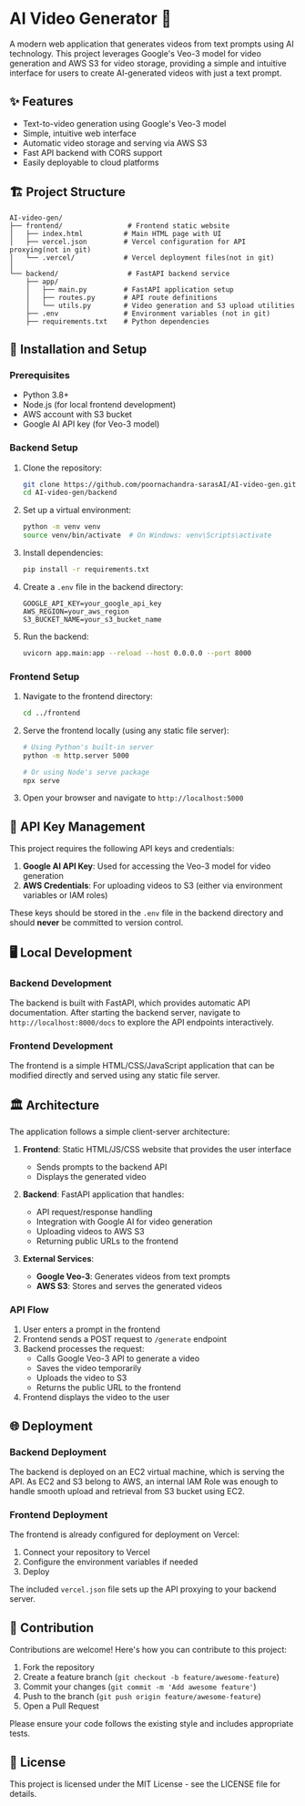 # AI Video Generator 🎥

A modern web application that generates videos from text prompts using AI technology. This project leverages Google's Veo-3 model for video generation and AWS S3 for video storage, providing a simple and intuitive interface for users to create AI-generated videos with just a text prompt.

## ✨ Features

- Text-to-video generation using Google's Veo-3 model
- Simple, intuitive web interface
- Automatic video storage and serving via AWS S3
- Fast API backend with CORS support
- Easily deployable to cloud platforms

## 🏗️ Project Structure

```
AI-video-gen/
├── frontend/                # Frontend static website
│   ├── index.html          # Main HTML page with UI
│   ├── vercel.json         # Vercel configuration for API proxying(not in git)
│   └── .vercel/            # Vercel deployment files(not in git)
│
└── backend/                 # FastAPI backend service
    ├── app/
    │   ├── main.py         # FastAPI application setup
    │   ├── routes.py       # API route definitions
    │   └── utils.py        # Video generation and S3 upload utilities
    ├── .env                # Environment variables (not in git)
    ├── requirements.txt    # Python dependencies
```

## 🚀 Installation and Setup

### Prerequisites

- Python 3.8+
- Node.js (for local frontend development)
- AWS account with S3 bucket
- Google AI API key (for Veo-3 model)

### Backend Setup

1. Clone the repository:
   ```bash
   git clone https://github.com/poornachandra-sarasAI/AI-video-gen.git
   cd AI-video-gen/backend
   ```

2. Set up a virtual environment:
   ```bash
   python -m venv venv
   source venv/bin/activate  # On Windows: venv\Scripts\activate
   ```

3. Install dependencies:
   ```bash
   pip install -r requirements.txt
   ```

4. Create a `.env` file in the backend directory:
   ```
   GOOGLE_API_KEY=your_google_api_key
   AWS_REGION=your_aws_region
   S3_BUCKET_NAME=your_s3_bucket_name
   ```

5. Run the backend:
   ```bash
   uvicorn app.main:app --reload --host 0.0.0.0 --port 8000
   ```

### Frontend Setup

1. Navigate to the frontend directory:
   ```bash
   cd ../frontend
   ```

2. Serve the frontend locally (using any static file server):
   ```bash
   # Using Python's built-in server
   python -m http.server 5000
   
   # Or using Node's serve package
   npx serve
   ```

3. Open your browser and navigate to `http://localhost:5000`

## 🔑 API Key Management

This project requires the following API keys and credentials:

1. **Google AI API Key**: Used for accessing the Veo-3 model for video generation
2. **AWS Credentials**: For uploading videos to S3 (either via environment variables or IAM roles)

These keys should be stored in the `.env` file in the backend directory and should **never** be committed to version control.

## 🖥️ Local Development

### Backend Development

The backend is built with FastAPI, which provides automatic API documentation. After starting the backend server, navigate to `http://localhost:8000/docs` to explore the API endpoints interactively.

### Frontend Development

The frontend is a simple HTML/CSS/JavaScript application that can be modified directly and served using any static file server.

## 🏛️ Architecture

The application follows a simple client-server architecture:

1. **Frontend**: Static HTML/JS/CSS website that provides the user interface
   - Sends prompts to the backend API
   - Displays the generated video

2. **Backend**: FastAPI application that handles:
   - API request/response handling
   - Integration with Google AI for video generation
   - Uploading videos to AWS S3
   - Returning public URLs to the frontend


3. **External Services**:
   - **Google Veo-3**: Generates videos from text prompts
   - **AWS S3**: Stores and serves the generated videos

### API Flow

1. User enters a prompt in the frontend
2. Frontend sends a POST request to `/generate` endpoint
3. Backend processes the request:
   - Calls Google Veo-3 API to generate a video
   - Saves the video temporarily
   - Uploads the video to S3
   - Returns the public URL to the frontend
4. Frontend displays the video to the user

## 🌐 Deployment

### Backend Deployment

The backend is deployed on an EC2 virtual machine, which is serving the API. As EC2 and S3 belong to AWS, an internal IAM Role was enough to handle smooth upload and retrieval from S3 bucket using EC2. 

### Frontend Deployment

The frontend is already configured for deployment on Vercel:

1. Connect your repository to Vercel
2. Configure the environment variables if needed
3. Deploy

The included `vercel.json` file sets up the API proxying to your backend server.

## 👥 Contribution

Contributions are welcome! Here's how you can contribute to this project:

1. Fork the repository
2. Create a feature branch (`git checkout -b feature/awesome-feature`)
3. Commit your changes (`git commit -m 'Add awesome feature'`)
4. Push to the branch (`git push origin feature/awesome-feature`)
5. Open a Pull Request

Please ensure your code follows the existing style and includes appropriate tests.

## 📄 License

This project is licensed under the MIT License - see the LICENSE file for details.